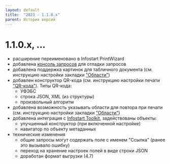 ```yaml
---
layout: default
title:  "2023 - 1.1.0.х"
parent: История версий
---
```


# 1.1.0.х, ...

* расширение переименовано в Infostart PrintWizard
* добавлена [консоль запросов](./../guide/ch_01_21.html) для отладки запросов
* добавлена поддержка картинок для табличного документа (см. инструкцию настройки закладки ["Области"](./../guide/ch_02_07.html))
* добавлен конструктор QR-кода (см. инструкцию настройки печати ["QR-кода"](./../guide/ch_02_20.html)). Типы QR-кода:
  * УФЭБС
  * строка JSON, XML (из структуры)
  * произвольный алгоритм
* добавлена возможность указывать области для повтора при печати (см. инструкцию настройки закладки ["Области"](./../guide/ch_02_07.html))
* добавлена интеграция с [Infostart Toolkit](https://infostart.ru/marketplace/toolkit/), задействованы объекты:
  * улучшенный конструктор (при включенной настройке)
  * навигатор по объекту метаданных
* технические изменения
  * общие запросы могут содержать поле с именем "Ссылка" (ранее это вызывало ошибку)
  * переход на хранение настроек полей в виде строки JSON
  * доработан формат выгрузки (4.7)